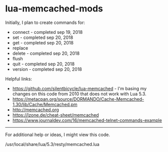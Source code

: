 # lua-memcached-mods

Initially, I plan to create commands for:

* connect - completed sep 19, 2018
* set - completed sep 20, 2018
* get - completed sep 20, 2018
* replace
* delete - completed sep 20, 2018
* flush
* quit - completed sep 20, 2018
* version - completed sep 20, 2018


Helpful links:

* <https://github.com/silentbicycle/lua-memcached> - I'm basing my changes on this code from 2010 that does not work with Lua 5.3.
* <https://metacpan.org/source/DORMANDO/Cache-Memcached-1.30/lib/Cache/Memcached.pm>
* <http://memcached.org>
* <https://lzone.de/cheat-sheet/memcached>
* <https://www.journaldev.com/16/memcached-telnet-commands-example>


---

For additional help or ideas, I might view this code.

/usr/local/share/lua/5.3/resty/memcached.lua

